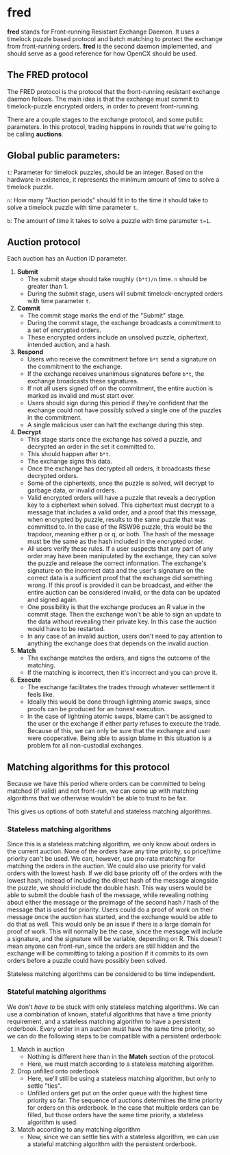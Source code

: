 # fred

**fred** stands for Front-running Resistant Exchange Daemon.
It uses a timelock puzzle based protocol and batch matching to protect the exchange from front-running orders.
**fred** is the second daemon implemented, and should serve as a good reference for how OpenCX should be used.

## The FRED protocol

The FRED protocol is the protocol that the front-running resistant exchange daemon follows.
The main idea is that the exchange must commit to timelock-puzzle encrypted orders, in order to prevent front-running.

There are a couple stages to the exchange protocol, and some public parameters.
In this protocol, trading happens in rounds that we're going to be calling **auctions**.

## Global public parameters: 
 
`t`: Parameter for timelock puzzles, should be an integer. 
Based on the hardware in existence, it represents the minimum amount of time to solve a timelock puzzle.

`n`: How many "Auction periods" should fit in to the time it should take to solve a timelock puzzle with time parameter `t`.

`b`: The amount of time it takes to solve a puzzle with time parameter `t=1`.

## Auction protocol
Each auction has an Auction ID parameter.

  1. **Submit**
      * The submit stage should take roughly `(b*t)/n` time. `n` should be greater than 1.
      * During the submit stage, users will submit timelock-encrypted orders with time parameter `t`.
  2. **Commit**
      * The commit stage marks the end of the "Submit" stage.
      * During the commit stage, the exchange broadcasts a commitment to a set of encrypted orders.
      * These encrypted orders include an unsolved puzzle, ciphertext, intended auction, and a hash.
  3. **Respond**
      * Users who receive the commitment before `b*t` send a signature on the commitment to the exchange.
      * If the exchange receives unanimous signatures before `b*t`, the exchange broadcasts these signatures.
      * If not all users signed off on the commitment, the entire auction is marked as invalid and must start over.
      * Users should sign during this period if they're confident that the exchange could not have possibly solved a single one of the puzzles in the commitment.
      * A single malicious user can halt the exchange during this step.
  4. **Decrypt**
      * This stage starts once the exchange has solved a puzzle, and decrypted an order in the set it committed to.
      * This should happen after `b*t`.
      * The exchange signs this data.
      * Once the exchange has decrypted all orders, it broadcasts these decrypted orders.
      * Some of the ciphertexts, once the puzzle is solved, will decrypt to garbage data, or invalid orders.
      * Valid encrypted orders will have a puzzle that reveals a decryption key to a ciphertext when solved. 
      This ciphertext must decrypt to a message that includes a valid order, and a proof that this message, when encrypted by puzzle, results to the same puzzle that was committed to.
      In the case of the RSW96 puzzle, this would be the trapdoor, meaning either p or q, or both.
      The hash of the message must be the same as the hash included in the encrypted order.
      * All users verify these rules. 
      If a user suspects that any part of any order may have been manipulated by the exchange, they can solve the puzzle and release the correct information.
      The exchange's signature on the incorrect data and the user's signature on the correct data is a sufficient proof that the exchange did something wrong.
      If this proof is provided it can be broadcast, and either the entire auction can be considered invalid, or the data can be updated and signed again.
      * One possibility is that the exchange produces an R value in the commit stage. 
      Then the exchange won't be able to sign an update to the data without revealing their private key.
      In this case the auction would have to be restarted.
      * In any case of an invalid auction, users don't need to pay attention to anything the exchange does that depends on the invalid auction.
  5. **Match**
      * The exchange matches the orders, and signs the outcome of the matching.
      * If the matching is incorrect, then it's incorrect and you can prove it.
  6. **Execute**
      * The exchange facilitates the trades through whatever settlement it feels like.
      * Ideally this would be done through lightning atomic swaps, since proofs can be produced for an honest execution.
      * In the case of lightning atomic swaps, blame can't be assigned to the user or the exchange if either party refuses to execute the trade.
      Because of this, we can only be sure that the exchange and user were cooperative. 
      Being able to assign blame in this situation is a problem for all non-custodial exchanges.

## Matching algorithms for this protocol

Because we have this period where orders can be committed to being matched (if valid) and not front-run, we can come up with matching algorithms that we otherwise wouldn't be able to trust to be fair.

This gives us options of both stateful and stateless matching algorithms.

### Stateless matching algorithms

Since this is a stateless matching algorithm, we only know about orders in the current auction.
None of the orders have any time priority, so price/time priority can't be used.
We can, however, use pro-rata matching for matching the orders in the auction.
We could also use priority for valid orders with the lowest hash. 
If we did base priority off of the orders with the lowest hash, instead of including the direct hash of the message alongside the puzzle, we should include the double hash.
This way users would be able to submit the double hash of the message, while revealing nothing about either the message or the preimage of the second hash / hash of the message that is used for priority.
Users could do a proof of work on their message once the auction has started, and the exchange would be able to do that as well. 
This would only be an issue if there is a large domain for proof of work.
This will normally be the case, since the message will include a signature, and the signature will be variable, depending on R.
This doesn't mean anyone can front-run, since the orders are still hidden and the exchange will be committing to taking a position if it commits to its own orders before a puzzle could have possibly been solved.

Stateless matching algorithms can be considered to be time independent.

### Stateful matching algorithms

We don't *have to* be stuck with only stateless matching algorithms.
We can use a combination of known, stateful algorithms that have a time priority requirement, and a stateless matching algorithm to have a persistent orderbook.
Every order in an auction must have the same time priority, so we can do the following steps to be compatible with a persistent orderbook:

  1. Match in auction
      * Nothing is different here than in the **Match** section of the protocol.
      * Here, we must match according to a stateless matching algorithm.
  2. Drop unfilled onto orderbook
      * Here, we'll still be using a stateless matching algorithm, but only to settle "ties".
      * Unfilled orders get put on the order queue with the highest time priority so far.
      The sequence of auctions determines the time priority for orders on this orderbook.
      In the case that multiple orders can be filled, but those orders have the same time priority, a stateless algorithm is used.
  3. Match according to any matching algorithm
      * Now, since we can settle ties with a stateless algorithm, we can use a stateful matching algorithm with the persistent orderbook.
